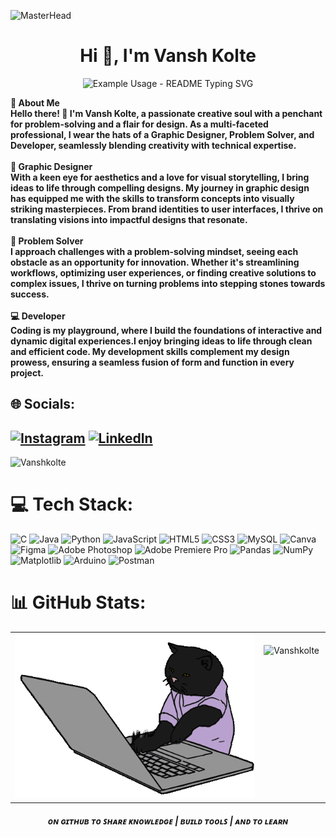 ![MasterHead](https://user-images.githubusercontent.com/113350806/236842414-18101a37-92f5-4de7-a46d-eeaca6e16cbd.gif)
<h1 align="center">Hi 👋, I'm  Vansh Kolte</h1>

  <p align="center">
  <img src="https://readme-typing-svg.demolab.com/?lines=Web%20Designer;Developer;Graphic%20Designer;ML%20Engineer&font=Fira%20Code&center=true&width=380&height=50&duration=4000&pause=1000" alt="Example Usage - README Typing SVG" >
</p>

<b>
💫 About Me <br> Hello there! 👋 I'm  Vansh Kolte, a passionate creative soul with a penchant for problem-solving and a flair for design. As a multi-faceted professional, I wear the hats of a Graphic Designer, Problem Solver, and Developer, seamlessly blending creativity with technical expertise.<br><br>🎨 Graphic Designer<br>With a keen eye for aesthetics and a love for visual storytelling, I bring ideas to life through compelling designs. My journey in graphic design has equipped me with the skills to transform concepts into visually striking masterpieces. From brand identities to user interfaces, I thrive on translating visions into impactful designs that resonate.<br><br>🧠 Problem Solver<br>I approach challenges with a problem-solving mindset, seeing each obstacle as an opportunity for innovation. Whether it's streamlining workflows, optimizing user experiences, or finding creative solutions to complex issues, I thrive on turning problems into stepping stones towards success.<br><br>💻 Developer<br>Coding is my playground, where I build the foundations of interactive and dynamic digital experiences.I enjoy bringing ideas to life through clean and efficient code. My development skills complement my design prowess, ensuring a seamless fusion of form and function in every project.
</b>

## 🌐 Socials:
[![Instagram](https://img.shields.io/badge/Instagram-%23E4405F.svg?logo=Instagram&logoColor=white)](https://instagram.com/https://www.instagram.com/vansh_kolte16) [![LinkedIn](https://img.shields.io/badge/LinkedIn-%230077B5.svg?logo=linkedin&logoColor=white)](https://linkedin.com/in/https://www.linkedin.com/in/vansh-kolte-0a3217265/) 
---

<p align="left"> <img src="https://komarev.com/ghpvc/?username=Vanshkolte&label=Profile%20views&color=0e75b6&style=flat" alt="Vanshkolte" /> </p>

# 💻 Tech Stack:
![C](https://img.shields.io/badge/c-%2300599C.svg?style=for-the-badge&logo=c&logoColor=white) ![Java](https://img.shields.io/badge/java-%23ED8B00.svg?style=for-the-badge&logo=openjdk&logoColor=white) ![Python](https://img.shields.io/badge/python-3670A0?style=for-the-badge&logo=python&logoColor=ffdd54) ![JavaScript](https://img.shields.io/badge/javascript-%23323330.svg?style=for-the-badge&logo=javascript&logoColor=%23F7DF1E) ![HTML5](https://img.shields.io/badge/html5-%23E34F26.svg?style=for-the-badge&logo=html5&logoColor=white) ![CSS3](https://img.shields.io/badge/css3-%231572B6.svg?style=for-the-badge&logo=css3&logoColor=white) ![MySQL](https://img.shields.io/badge/mysql-%2300000f.svg?style=for-the-badge&logo=mysql&logoColor=white) ![Canva](https://img.shields.io/badge/Canva-%2300C4CC.svg?style=for-the-badge&logo=Canva&logoColor=white) ![Figma](https://img.shields.io/badge/figma-%23F24E1E.svg?style=for-the-badge&logo=figma&logoColor=white) ![Adobe Photoshop](https://img.shields.io/badge/adobe%20photoshop-%2331A8FF.svg?style=for-the-badge&logo=adobe%20photoshop&logoColor=white) ![Adobe Premiere Pro](https://img.shields.io/badge/Adobe%20Premiere%20Pro-9999FF.svg?style=for-the-badge&logo=Adobe%20Premiere%20Pro&logoColor=white) ![Pandas](https://img.shields.io/badge/pandas-%23150458.svg?style=for-the-badge&logo=pandas&logoColor=white) ![NumPy](https://img.shields.io/badge/numpy-%23013243.svg?style=for-the-badge&logo=numpy&logoColor=white) ![Matplotlib](https://img.shields.io/badge/Matplotlib-%23ffffff.svg?style=for-the-badge&logo=Matplotlib&logoColor=black) ![Arduino](https://img.shields.io/badge/-Arduino-00979D?style=for-the-badge&logo=Arduino&logoColor=white) ![Postman](https://img.shields.io/badge/Postman-FF6C37?style=for-the-badge&logo=postman&logoColor=white)

# 📊 GitHub Stats:
<table>
  <tr>
    <td valign="top">
     <img width="400" alt='Cold' src="https://raw.githubusercontent.com/BhavyaCodes/BhavyaCodes/master/.github/cat.gif">
    </td>
    <td valign="top">
   
   <img align='center' alt="" src="https://github-readme-stats.vercel.app/api?username=Vanshkolte&show_icons=true&count_private=true&theme=react&hide_border=true&bg_color=0D1117" />
     
 <img align='center' src="https://github-readme-streak-stats.herokuapp.com/?user=Vanshkolte&theme=react&hide_border=true&bg_color=0D1117" alt="Vanshkolte" />
    </td>
  </tr>
</table>

<h5 align="center">ᴏɴ ɢɪᴛʜᴜʙ ᴛᴏ ꜱʜᴀʀᴇ ᴋɴᴏᴡʟᴇᴅɢᴇ | ʙᴜɪʟᴅ ᴛᴏᴏʟꜱ | ᴀɴᴅ ᴛᴏ ʟᴇᴀʀɴ</h5>





